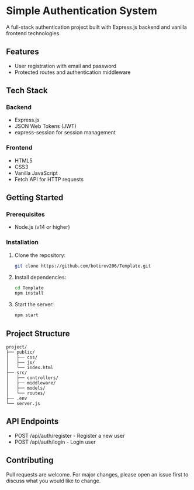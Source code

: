 # Simple Authentication System

A full-stack authentication project built with Express.js backend and vanilla frontend technologies.

## Features

- User registration with email and password
- Protected routes and authentication middleware

## Tech Stack

### Backend
- Express.js
- JSON Web Tokens (JWT)
- express-session for session management

### Frontend
- HTML5
- CSS3
- Vanilla JavaScript
- Fetch API for HTTP requests

## Getting Started

### Prerequisites
- Node.js (v14 or higher)

### Installation

1. Clone the repository:
   ```bash
   git clone https://github.com/botirov206/Template.git
   ```

2. Install dependencies:
   ```bash
   cd Template
   npm install
   ```

3. Start the server:
   ```bash
   npm start
   ```

## Project Structure
```
project/
├── public/
│   ├── css/
│   ├── js/
│   └── index.html
├── src/
│   ├── controllers/
│   ├── middleware/
│   ├── models/
│   └── routes/
├── .env
└── server.js
```

## API Endpoints

- POST /api/auth/register - Register a new user
- POST /api/auth/login - Login user

## Contributing

Pull requests are welcome. For major changes, please open an issue first to discuss what you would like to change.
